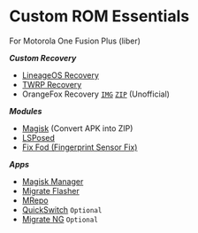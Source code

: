 # Custom ROM Essentials  
For Motorola One Fusion Plus (liber)

***Custom Recovery***  
- [LineageOS Recovery](https://download.lineageos.org/devices/liber/builds)
- [TWRP Recovery](https://eu.dl.twrp.me/liber/)
- OrangeFox Recovery [`IMG`](https://github.com/menorziin/android_device_motorola_liber-twrp/releases/download/r3/OrangeFox-R12.1-Unofficial-liber.img)  [`ZIP`](https://github.com/menorziin/android_device_motorola_liber-twrp/releases/download/r3/OrangeFox-R12.1-Unofficial-liber.zip) (Unofficial)

***Modules***
- [Magisk](https://github.com/topjohnwu/Magisk/releases) (Convert APK into ZIP)  
- [LSPosed](https://github.com/LSPosed/LSPosed/releases)  
- [Fix Fod (Fingerprint Sensor Fix)](https://github.com/Bharadwaj-R/Custom-ROM-Essentials/blob/main/Fix%20Fod%20(Fingerpring%20Magisk%20Module).zip)
  
***Apps***
- [Magisk Manager](https://github.com/topjohnwu/Magisk/releases)  
- [Migrate Flasher](https://github.com/Bharadwaj-R/Custom-ROM-Essentials/blob/main/Migrate%20Flasher.apk)
- [MRepo](https://github.com/MRepoApp/MRepo/)
- [QuickSwitch](https://github.com/skittles9823/QuickSwitch/releases) `Optional`
- [Migrate NG](https://github.com/Bharadwaj-R/Custom-ROM-Essentials/blob/main/Migrate%20NG.apk) `Optional`
